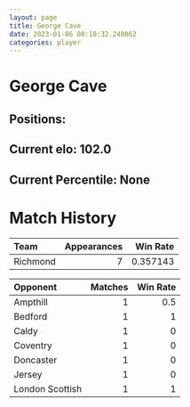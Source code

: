 ```yaml
---  
layout: page  
title: George Cave  
date: 2023-01-06 00:10:32.240062  
categories: player  
---
```

# George Cave

## Positions: 

## Current elo: 102.0

## Current Percentile: None

# Match History


| Team     |   Appearances |   Win Rate |
|:---------|--------------:|-----------:|
| Richmond |             7 |   0.357143 |

| Opponent        |   Matches |   Win Rate |
|:----------------|----------:|-----------:|
| Ampthill        |         1 |        0.5 |
| Bedford         |         1 |        1   |
| Caldy           |         1 |        0   |
| Coventry        |         1 |        0   |
| Doncaster       |         1 |        0   |
| Jersey          |         1 |        0   |
| London Scottish |         1 |        1   |